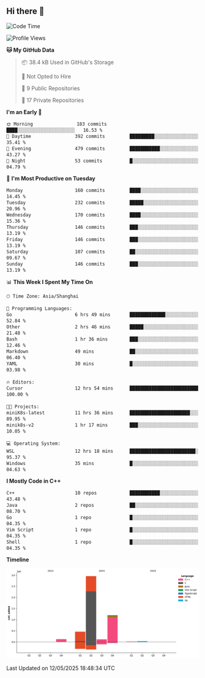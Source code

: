 ## Hi there 👋

<!--  ![Top Langs](https://github-readme-stats.vercel.app/api/top-langs/?username=ScottZhang812) -->

<!--START_SECTION:waka-->
![Code Time](http://img.shields.io/badge/Code%20Time-12%20hrs%2054%20mins-blue)

![Profile Views](http://img.shields.io/badge/Profile%20Views-42-blue)

**🐱 My GitHub Data** 

> 📦 38.4 kB Used in GitHub's Storage 
 > 
> 🚫 Not Opted to Hire
 > 
> 📜 9 Public Repositories 
 > 
> 🔑 17 Private Repositories 
 > 
**I'm an Early 🐤** 

```text
🌞 Morning                183 commits         ████░░░░░░░░░░░░░░░░░░░░░   16.53 % 
🌆 Daytime                392 commits         █████████░░░░░░░░░░░░░░░░   35.41 % 
🌃 Evening                479 commits         ███████████░░░░░░░░░░░░░░   43.27 % 
🌙 Night                  53 commits          █░░░░░░░░░░░░░░░░░░░░░░░░   04.79 % 
```
📅 **I'm Most Productive on Tuesday** 

```text
Monday                   160 commits         ████░░░░░░░░░░░░░░░░░░░░░   14.45 % 
Tuesday                  232 commits         █████░░░░░░░░░░░░░░░░░░░░   20.96 % 
Wednesday                170 commits         ████░░░░░░░░░░░░░░░░░░░░░   15.36 % 
Thursday                 146 commits         ███░░░░░░░░░░░░░░░░░░░░░░   13.19 % 
Friday                   146 commits         ███░░░░░░░░░░░░░░░░░░░░░░   13.19 % 
Saturday                 107 commits         ██░░░░░░░░░░░░░░░░░░░░░░░   09.67 % 
Sunday                   146 commits         ███░░░░░░░░░░░░░░░░░░░░░░   13.19 % 
```


📊 **This Week I Spent My Time On** 

```text
🕑︎ Time Zone: Asia/Shanghai

💬 Programming Languages: 
Go                       6 hrs 49 mins       █████████████░░░░░░░░░░░░   52.84 % 
Other                    2 hrs 46 mins       █████░░░░░░░░░░░░░░░░░░░░   21.48 % 
Bash                     1 hr 36 mins        ███░░░░░░░░░░░░░░░░░░░░░░   12.46 % 
Markdown                 49 mins             ██░░░░░░░░░░░░░░░░░░░░░░░   06.40 % 
YAML                     30 mins             █░░░░░░░░░░░░░░░░░░░░░░░░   03.98 % 

🔥 Editors: 
Cursor                   12 hrs 54 mins      █████████████████████████   100.00 % 

🐱‍💻 Projects: 
miniK8s-latest           11 hrs 36 mins      ██████████████████████░░░   89.95 % 
minik8s-v2               1 hr 17 mins        ███░░░░░░░░░░░░░░░░░░░░░░   10.05 % 

💻 Operating System: 
WSL                      12 hrs 18 mins      ████████████████████████░   95.37 % 
Windows                  35 mins             █░░░░░░░░░░░░░░░░░░░░░░░░   04.63 % 
```

**I Mostly Code in C++** 

```text
C++                      10 repos            ███████████░░░░░░░░░░░░░░   43.48 % 
Java                     2 repos             ██░░░░░░░░░░░░░░░░░░░░░░░   08.70 % 
Go                       1 repo              █░░░░░░░░░░░░░░░░░░░░░░░░   04.35 % 
Vim Script               1 repo              █░░░░░░░░░░░░░░░░░░░░░░░░   04.35 % 
Shell                    1 repo              █░░░░░░░░░░░░░░░░░░░░░░░░   04.35 % 
```



**Timeline**

![Lines of Code chart](https://raw.githubusercontent.com/ScottZhang812/ScottZhang812/main/assets/bar_graph.png)


 Last Updated on 12/05/2025 18:48:34 UTC
<!--END_SECTION:waka-->


<!--
**ScottZhang812/ScottZhang812** is a ✨ _special_ ✨ repository because its `README.md` (this file) appears on your GitHub profile.

Here are some ideas to get you started:

- 🔭 I’m currently working on ...
- 🌱 I’m currently learning ...
- 👯 I’m looking to collaborate on ...
- 🤔 I’m looking for help with ...
- 💬 Ask me about ...
- 📫 How to reach me: ...
- 😄 Pronouns: ...
- ⚡ Fun fact: ...
-->

